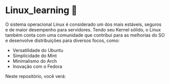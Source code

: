# Linux_learning 🐧

O sistema operacional Linux é considerado um dos mais estáveis, seguros e de maior desempenho para servidores. Tendo seu Kernel sólido, o Linux também conta com uma comunidade que contribui para as melhorias do SO e desenvolve distribuições para diversos focos, como:
* Versatilidade do Ubuntu
* Simplicidade do Mint
* Minimalismo do Arch
* Inovação com o Fedora

Neste repositório, você verá:

